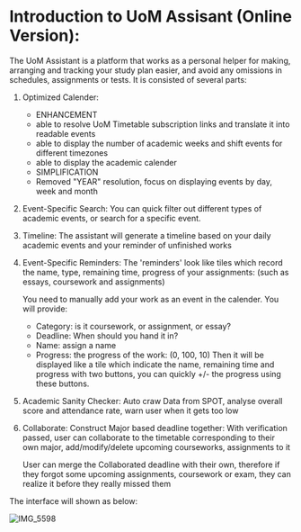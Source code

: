 # Introduction to UoM Assisant (Online Version):

The UoM Assistant is a platform that works as a personal helper for making, arranging and tracking your study plan easier, and avoid any omissions in schedules, assignments or tests. It is consisted of several parts: 


1. Optimized Calender:
   - ENHANCEMENT
    * able to resolve UoM Timetable subscription links and translate it into readable events
    * able to display the number of academic weeks and shift events for different timezones
    * able to display the academic calender
    - SIMPLIFICATION
    * Removed "YEAR" resolution, focus on displaying events by day, week and month

2. Event-Specific Search: 
   You can quick filter out different types of academic events, or search for a specific event.

3. Timeline:
   The assistant will generate a timeline based on your daily academic events and your reminder of unfinished works


4. Event-Specific Reminders:
   The 'reminders' look like tiles which record the name, type, remaining time, progress of your assignments: (such as essays, coursework and assignments)

      You need to manually add your work as an event in the calender. You will provide:
   - Category: is it coursework, or assignment, or essay?
   - Deadline: When should you hand it in?
   - Name: assign a name
   - Progress: the progress of the work: (0, 100, 10)
    Then it will be displayed like a tile which indicate the name, remaining time and progress with two buttons, you can quickly +/- the progress using these buttons.
   
5. Academic Sanity Checker:
   Auto craw Data from SPOT, analyse overall score and attendance rate, warn user when it gets too low

6. Collaborate: 
   Construct Major based deadline together: With verification passed, user can collaborate to the timetable corresponding to their own major, add/modify/delete upcoming courseworks, assignments to it

   User can merge the Collaborated deadline with their own, therefore if they forgot some upcoming assignments, coursework or exam, they can realize it before they really missed them

The interface will shown as below: 

![IMG_5598](https://cdn.jsdelivr.net/gh/KirisameMarisaa/KirisameMarisaa.github.io/img/blogpost_images/IMG_5598.jpg)